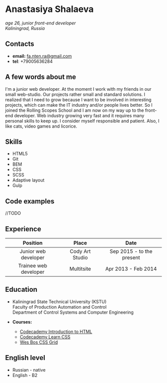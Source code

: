 # Anastasiya Shalaeva #

*age 26, junior front-end developer*  
*Kaliningrad, Russia*  


## Contacts 

* **email:** [fa.nten.ra@gmail.com](mailto:fa.nten.ra@gmail.com)
* **tel**: +79005636284  

## A few words about me 

I'm a junior web developer. At the moment I work with my friends in our small web-studio. Our projects rather small and standard solutions. I realized that I need to grow because I want to be involved in interesting projects, which can make the IT industry and/or people lives better. So I joined the Rolling Scopes School and I am now on my way up to the front-end developer. Web industry growing very fast and it requires many personal skills to keep up. I consider myself responsible and patient. Also, I like cats, video games and licorice. 


## Skills 

* HTML5
* Git
* BEM
* CSS
* SCSS
* Adaptive layout
* Gulp

## Code examples 

//TODO

## Experience

| Position        | Place         | Date  |
| :-------------: |:-------------:|:-----:|
| Junior web developer      | Cody Art Studio | Sep 2015 - to the present |
| Trainee web developer     | Multitsite      |   Apr 2013 - Feb 2014     |


## Education 

* Kaliningrad State Technical University (KSTU)  
  Faculty of Production Automation and Control  
  Department of Control Systems and Computer Engineering
  
* **Courses:**  
    * [Codecademy Introduction to HTML](https://www.codecademy.com/learn/learn-html)
    * [Codecademy Learn CSS](https://www.codecademy.com/learn/learn-css)
    * [Wes Bos CSS Grid](https://cssgrid.io/)


## English level

* Russian - native
* English - B2 

